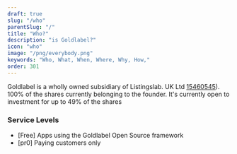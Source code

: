 ```yaml
---
draft: true
slug: "/who"
parentSlug: "/"
title: "Who?"
description: "is Goldlabel?"
icon: "who"
image: "/png/everybody.png"
keywords: "Who, What, When, Where, Why, How,"
order: 301
---
```

Goldlabel is a wholly owned subsidiary of Listingslab. UK Ltd [15460545](https://www.onlinefilings.co.uk/company/profile/15460545-goldlabel-apps-ltd/)). 100% of the shares currently belonging to the founder. It's currently open to investment for up to 49% of the shares

### Service Levels 

- [Free] Apps using the Goldlabel Open Source framework 
- [pr0] Paying customers only